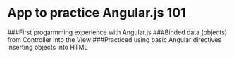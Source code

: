 # App to practice Angular.js 101
###First progarmming experience with Angular.js
###Binded data (objects) from Controller into the View
###Practiced using basic Angular directives inserting objects into HTML
